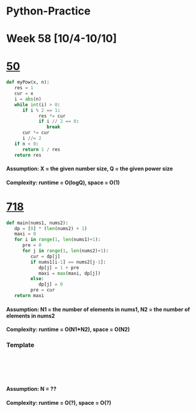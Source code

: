 # Python-Practice

# Week 58 [10/4-10/10]

# [50](https://leetcode.com/problems/powx-n/)
```python
def myPow(x, n):
   res = 1
   cur = x
   i = abs(n)
   while int(i) > 0:
      if i % 2 == 1:
            res *= cur
            if i // 2 == 0:
               break
      cur *= cur
      i //= 2
   if n < 0:
      return 1 / res
   return res
```
#### Assumption: X = the given number size, Q = the given power size
#### Complexity: runtime = O(logQ), space = O(1)

# [718](https://leetcode.com/problems/maximum-length-of-repeated-subarray/)
```python
def main(nums1, nums2):
   dp = [0] * (len(nums2) + 1)
   maxi = 0
   for i in range(1, len(nums1)+1):
      pre = 0
      for j in range(1, len(nums2)+1):
         cur = dp[j]
         if nums1[i-1] == nums2[j-1]:
            dp[j] = 1 + pre
            maxi = max(maxi, dp[j])
         else:
            dp[j] = 0
         pre = cur                    
   return maxi
```
#### Assumption: N1 = the number of elements in nums1, N2 = the number of elements in nums2
#### Complexity: runtime = O(N1*N2), space = O(N2)

### Template
# []()
```sql
```

# []()
```python
```
#### Assumption: N = ??
#### Complexity: runtime = O(?), space = O(?)
